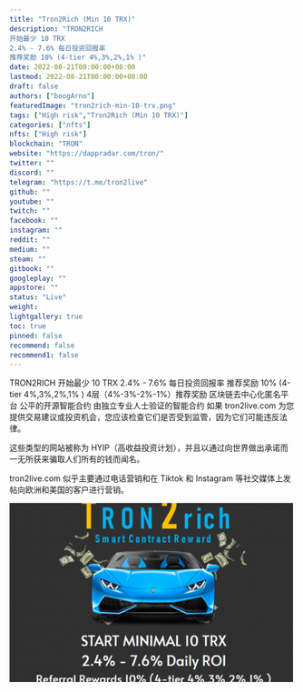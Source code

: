 ```yaml
---
title: "Tron2Rich (Min 10 TRX)"
description: "TRON2RICH
开始最少 10 TRX
2.4% - 7.6% 每日投资回报率
推荐奖励 10% (4-tier 4%,3%,2%,1% )"
date: 2022-08-21T00:00:00+08:00
lastmod: 2022-08-21T00:00:00+08:00
draft: false
authors: ["boogArno"]
featuredImage: "tron2rich-min-10-trx.png"
tags: ["High risk","Tron2Rich (Min 10 TRX)"]
categories: ["nfts"]
nfts: ["High risk"]
blockchain: "TRON"
website: "https://dappradar.com/tron/"
twitter: ""
discord: ""
telegram: "https://t.me/tron2live"
github: ""
youtube: ""
twitch: ""
facebook: ""
instagram: ""
reddit: ""
medium: ""
steam: ""
gitbook: ""
googleplay: ""
appstore: ""
status: "Live"
weight: 
lightgallery: true
toc: true
pinned: false
recommend: false
recommend1: false
---
```

TRON2RICH
   开始最少 10 TRX
   2.4% - 7.6% 每日投资回报率
   推荐奖励 10% (4-tier 4%,3%,2%,1% )
   4层（4%-3%-2%-1%）推荐奖励
   区块链去中心化匿名平台
   公平的开源智能合约
   由独立专业人士验证的智能合约
如果 tron2live.com 为您提供交易建议或投资机会，您应该检查它们是否受到监管，因为它们可能违反法律。

这些类型的网站被称为 HYIP（高收益投资计划），并且以通过向世界做出承诺而一无所获来骗取人们所有的钱而闻名。

tron2live.com 似乎主要通过电话营销和在 Tiktok 和 Instagram 等社交媒体上发帖向欧洲和美国的客户进行营销。

![tron2rich-dapp-high-risk-tron-image2-500x315_5d7b14139e5117dac14c70bb172dc84f](tron2rich-dapp-high-risk-tron-image2-500x315_5d7b14139e5117dac14c70bb172dc84f.png)

